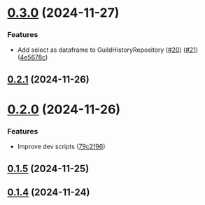 # [0.3.0](https://github.com/FAZuH/python-faz-bot-core/compare/v0.2.1...v0.3.0) (2024-11-27)


### Features

* Add select as dataframe to GuildHistoryRepository ([#20](https://github.com/FAZuH/python-faz-bot-core/issues/20)) ([#21](https://github.com/FAZuH/python-faz-bot-core/issues/21)) ([4e5678c](https://github.com/FAZuH/python-faz-bot-core/commit/4e5678cb4ad5c4797bf8878e5d46ddcc2d58a71c))



## [0.2.1](https://github.com/FAZuH/python-faz-bot-core/compare/v0.2.0...v0.2.1) (2024-11-26)



# [0.2.0](https://github.com/FAZuH/python-faz-bot-core/compare/v0.1.5...v0.2.0) (2024-11-26)


### Features

* Improve dev scripts ([79c2f96](https://github.com/FAZuH/python-faz-bot-core/commit/79c2f9645c187c069125f2dc1dc48485a9d90019))



## [0.1.5](https://github.com/FAZuH/python-faz-bot-core/compare/v0.1.4...v0.1.5) (2024-11-25)



## [0.1.4](https://github.com/FAZuH/python-faz-bot-core/compare/v0.1.3...v0.1.4) (2024-11-24)



